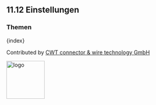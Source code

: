 ## 11.12 Einstellungen

### Themen

{index}

Contributed by <A HREF="http://www.cwt-kabel.de">CWT connector & wire technology GmbH</A>

<A HREF="http://www.cwt-kabel.de"><IMG alt="logo" src="http://www.cwt-assembly.com/sites/all/images/logo.png" height=100></A>
